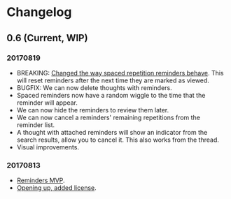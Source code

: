 # Changelog

## 0.6 (Current, WIP)

### 20170819

- BREAKING: [Changed the way spaced repetition reminders behave](https://gitlab.com/Numergent/memento/issues/67). This will reset reminders after the next time they are marked as viewed.
- BUGFIX: We can now delete thoughts with reminders.
- Spaced reminders now have a random wiggle to the time that the reminder will appear.
- We can now hide the reminders to review them later.
- We can now cancel a reminders' remaining repetitions from the reminder list.
- A thought with attached reminders will show an indicator from the search results, allow you to cancel it. This also works from the thread.
- Visual improvements.

### 20170813

- [Reminders MVP](https://gitlab.com/Numergent/memento/issues/50).
- [Opening up, added license](https://gitlab.com/Numergent/memento/milestones/8).